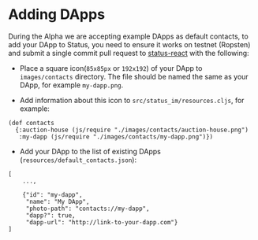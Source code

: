 # Adding DApps

During the Alpha we are accepting example DApps as default contacts, to add your DApp to Status, you need to ensure it works on testnet (Ropsten) and submit a single commit pull request to [status-react](http://github.com/status-im/status-react) with the following:

- Place a square icon(`85x85px` or `192x192`) of your DApp to `images/contacts` directory. The file should be named the same as your DApp, for example `my-dapp.png`.

- Add information about this icon to `src/status_im/resources.cljs`, for example:
```
(def contacts
  {:auction-house (js/require "./images/contacts/auction-house.png")
   :my-dapp (js/require "./images/contacts/my-dapp.png")})
```

- Add your DApp to the list of existing DApps (`resources/default_contacts.json`):

```
[
    ...,

    {"id": "my-dapp",
     "name": "My DApp",
     "photo-path": "contacts://my-dapp",
     "dapp?": true,
     "dapp-url": "http://link-to-your-dapp.com"}
]
```

